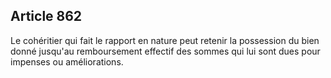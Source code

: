 Article 862
----
Le cohéritier qui fait le rapport en nature peut retenir la possession du bien
donné jusqu'au remboursement effectif des sommes qui lui sont dues pour impenses
ou améliorations.
